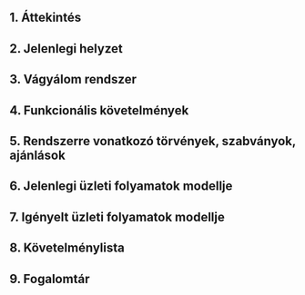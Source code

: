 ## 1. Áttekintés



## 2. Jelenlegi helyzet



## 3. Vágyálom rendszer 




## 4. Funkcionális követelmények



## 5. Rendszerre vonatkozó törvények, szabványok, ajánlások



## 6. Jelenlegi üzleti folyamatok modellje



## 7. Igényelt üzleti folyamatok modellje



## 8. Követelménylista



## 9. Fogalomtár


